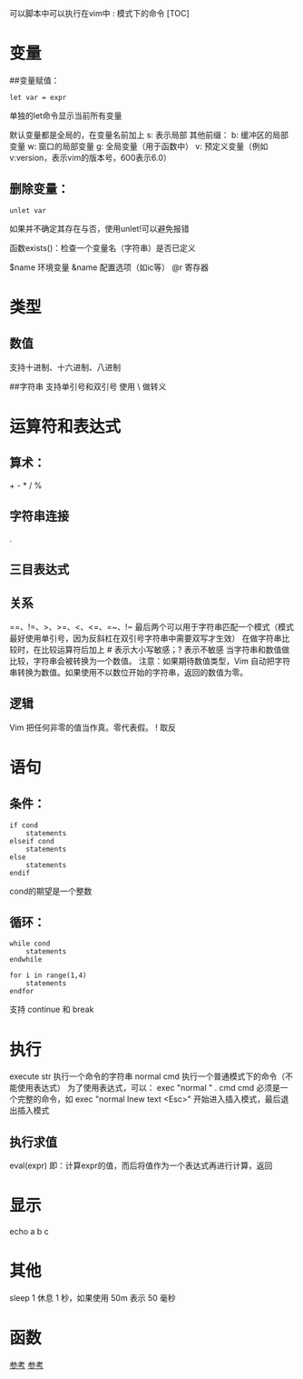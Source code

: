 可以脚本中可以执行在vim中 : 模式下的命令
[TOC]

# 变量
##变量赋值：
```
let var = expr
```
单独的let命令显示当前所有变量

默认变量都是全局的，在变量名前加上 s: 表示局部
其他前缀：
b:    缓冲区的局部变量
w:    窗口的局部变量
g:    全局变量（用于函数中）
v:    预定义变量（例如v:version，表示vim的版本号，600表示6.0）

## 删除变量：
```
unlet var
```
如果并不确定其存在与否，使用unlet!可以避免报错

函数exists()：检查一个变量名（字符串）是否已定义

$name    环境变量
&name    配置选项（如ic等）
@r    寄存器

# 类型
## 数值
支持十进制、十六进制、八进制

##字符串
支持单引号和双引号
使用 \ 做转义

# 运算符和表达式
## 算术：
\+ - * / %

## 字符串连接
.

## 三目表达式

## 关系
==、!=、>、>=、<、<=、=~、!~
最后两个可以用于字符串匹配一个模式（模式最好使用单引号，因为反斜杠在双引号字符串中需要双写才生效）
在做字符串比较时，在比较运算符后加上 # 表示大小写敏感；? 表示不敏感
当字符串和数值做比较，字符串会被转换为一个数值。
注意：如果期待数值类型，Vim 自动把字符串转换为数值。如果使用不以数位开始的字符串，返回的数值为零。

## 逻辑
Vim 把任何非零的值当作真。零代表假。
!    取反


# 语句
## 条件：
```
if cond
    statements
elseif cond
    statements
else
    statements
endif
```
cond的期望是一个整数

## 循环：
```
while cond
    statements
endwhile

for i in range(1,4)
    statements
endfor
```
支持 continue 和 break

# 执行
execute str
执行一个命令的字符串
normal cmd
执行一个普通模式下的命令（不能使用表达式）
为了使用表达式，可以：
exec "normal " . cmd
cmd 必须是一个完整的命令，如
exec "normal Inew text \<Esc>"
开始进入插入模式，最后退出插入模式
## 执行求值
eval(expr)
即：计算expr的值，而后将值作为一个表达式再进行计算，返回

# 显示
echo a b c

# 其他
sleep 1
休息 1 秒，如果使用 50m 表示 50 毫秒

# 函数

[参考](http://blog.chinaunix.net/uid-20564848-id-73068.html)
[参考](http://blog.chinaunix.net/uid-22548820-id-3396168.html)
